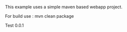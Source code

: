 This example uses a simple maven based webapp project.

For build use : mvn clean package

Test 0.0.1


